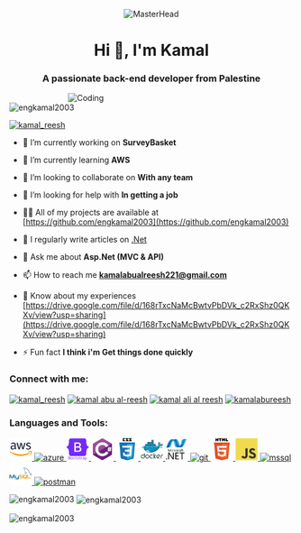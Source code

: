 <p align="center">
  <img src="https://fiverr-res.cloudinary.com/images/q_auto,f_auto/gigs/244644080/original/f2dca3c60763156b30e7782ab583ecee4379f2a0/asp-net-asp-net-core-web-application.jpg" alt="MasterHead" width="600">
</p>
<h1 align="center">Hi 👋, I'm Kamal</h1>
<h3 align="center">A passionate back-end developer from Palestine</h3>

<img align="right" alt="Coding" width="400" src="https://encrypted-tbn0.gstatic.com/images?q=tbn:ANd9GcRRCgqE_hUBnFrHvPhkEG3EtBFHtsk3VNskRA&s">

<p align="left"> <img src="https://komarev.com/ghpvc/?username=engkamal2003&label=Profile%20views&color=0e75b6&style=flat" alt="engkamal2003" /> </p>

<p align="left"> <a href="https://twitter.com/kamal_reesh" target="blank"><img src="https://img.shields.io/twitter/follow/kamal_reesh?logo=twitter&style=for-the-badge" alt="kamal_reesh" /></a> </p>

- 🔭 I’m currently working on **SurveyBasket**

- 🌱 I’m currently learning **AWS**

- 👯 I’m looking to collaborate on **With any team**

- 🤝 I’m looking for help with **In getting a job**

- 👨‍💻 All of my projects are available at [https://github.com/engkamal2003](https://github.com/engkamal2003)

- 📝 I regularly write articles on [.Net](.Net)

- 💬 Ask me about **Asp.Net (MVC & API)**

- 📫 How to reach me **kamalabualreesh221@gmail.com**

- 📄 Know about my experiences [https://drive.google.com/file/d/168rTxcNaMcBwtvPbDVk_c2RxShz0QKXv/view?usp=sharing](https://drive.google.com/file/d/168rTxcNaMcBwtvPbDVk_c2RxShz0QKXv/view?usp=sharing)

- ⚡ Fun fact **I think i'm Get things done quickly**

<h3 align="left">Connect with me:</h3>
<p align="left">
<a href="https://twitter.com/kamal_reesh" target="blank"><img align="center" src="https://raw.githubusercontent.com/rahuldkjain/github-profile-readme-generator/master/src/images/icons/Social/twitter.svg" alt="kamal_reesh" height="30" width="40" /></a>
<a href="https://linkedin.com/in/kamal abu al-reesh" target="blank"><img align="center" src="https://raw.githubusercontent.com/rahuldkjain/github-profile-readme-generator/master/src/images/icons/Social/linked-in-alt.svg" alt="kamal abu al-reesh" height="30" width="40" /></a>
<a href="https://fb.com/kamal ali al reesh" target="blank"><img align="center" src="https://raw.githubusercontent.com/rahuldkjain/github-profile-readme-generator/master/src/images/icons/Social/facebook.svg" alt="kamal ali al reesh" height="30" width="40" /></a>
<a href="https://instagram.com/kamalabureesh" target="blank"><img align="center" src="https://raw.githubusercontent.com/rahuldkjain/github-profile-readme-generator/master/src/images/icons/Social/instagram.svg" alt="kamalabureesh" height="30" width="40" /></a>
</p>

<h3 align="left">Languages and Tools:</h3>
<p align="left"> <a href="https://aws.amazon.com" target="_blank" rel="noreferrer"> <img src="https://raw.githubusercontent.com/devicons/devicon/master/icons/amazonwebservices/amazonwebservices-original-wordmark.svg" alt="aws" width="40" height="40"/> </a> <a href="https://azure.microsoft.com/en-in/" target="_blank" rel="noreferrer"> <img src="https://www.vectorlogo.zone/logos/microsoft_azure/microsoft_azure-icon.svg" alt="azure" width="40" height="40"/> </a> <a href="https://getbootstrap.com" target="_blank" rel="noreferrer"> <img src="https://raw.githubusercontent.com/devicons/devicon/master/icons/bootstrap/bootstrap-plain-wordmark.svg" alt="bootstrap" width="40" height="40"/> </a> <a href="https://www.w3schools.com/cs/" target="_blank" rel="noreferrer"> <img src="https://raw.githubusercontent.com/devicons/devicon/master/icons/csharp/csharp-original.svg" alt="csharp" width="40" height="40"/> </a> <a href="https://www.w3schools.com/css/" target="_blank" rel="noreferrer"> <img src="https://raw.githubusercontent.com/devicons/devicon/master/icons/css3/css3-original-wordmark.svg" alt="css3" width="40" height="40"/> </a> <a href="https://www.docker.com/" target="_blank" rel="noreferrer"> <img src="https://raw.githubusercontent.com/devicons/devicon/master/icons/docker/docker-original-wordmark.svg" alt="docker" width="40" height="40"/> </a> <a href="https://dotnet.microsoft.com/" target="_blank" rel="noreferrer"> <img src="https://raw.githubusercontent.com/devicons/devicon/master/icons/dot-net/dot-net-original-wordmark.svg" alt="dotnet" width="40" height="40"/> </a> <a href="https://git-scm.com/" target="_blank" rel="noreferrer"> <img src="https://www.vectorlogo.zone/logos/git-scm/git-scm-icon.svg" alt="git" width="40" height="40"/> </a> <a href="https://www.w3.org/html/" target="_blank" rel="noreferrer"> <img src="https://raw.githubusercontent.com/devicons/devicon/master/icons/html5/html5-original-wordmark.svg" alt="html5" width="40" height="40"/> </a> <a href="https://developer.mozilla.org/en-US/docs/Web/JavaScript" target="_blank" rel="noreferrer"> <img src="https://raw.githubusercontent.com/devicons/devicon/master/icons/javascript/javascript-original.svg" alt="javascript" width="40" height="40"/> </a> <a href="https://www.microsoft.com/en-us/sql-server" target="_blank" rel="noreferrer"> <img src="https://www.svgrepo.com/show/303229/microsoft-sql-server-logo.svg" alt="mssql" width="40" height="40"/> </a> <a href="https://www.mysql.com/" target="_blank" rel="noreferrer"> <img src="https://raw.githubusercontent.com/devicons/devicon/master/icons/mysql/mysql-original-wordmark.svg" alt="mysql" width="40" height="40"/> </a> <a href="https://postman.com" target="_blank" rel="noreferrer"> <img src="https://www.vectorlogo.zone/logos/getpostman/getpostman-icon.svg" alt="postman" width="40" height="40"/> </a> </p>

<p><img align="left" src="https://github-readme-stats.vercel.app/api/top-langs?username=engkamal2003&show_icons=true&locale=en&layout=compact" alt="engkamal2003" /></p>

<p>&nbsp;<img align="center" src="https://github-readme-stats.vercel.app/api?username=engkamal2003&show_icons=true&locale=en" alt="engkamal2003" /></p>

<p><img align="center" src="https://github-readme-streak-stats.herokuapp.com/?user=engkamal2003&" alt="engkamal2003" /></p>
